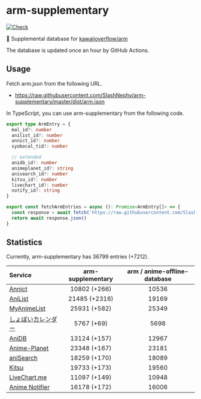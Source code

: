 # arm-supplementary

[![Check](https://github.com/SlashNephy/arm-supplementary/actions/workflows/check-node.yml/badge.svg)](https://github.com/SlashNephy/arm-supplementary/actions/workflows/check-node.yml)

💊 Supplemental database for [kawaiioverflow/arm](https://github.com/kawaiioverflow/arm)

The database is updated once an hour by GitHub Actions.

## Usage

Fetch arm.json from the following URL.

- https://raw.githubusercontent.com/SlashNephy/arm-supplementary/master/dist/arm.json

In TypeScript, you can use arm-supplementary from the following code.

```TypeScript
export type ArmEntry = {
  mal_id?: number
  anilist_id?: number
  annict_id?: number
  syobocal_tid?: number

  // extended
  anidb_id?: number
  animeplanet_id?: string
  anisearch_id?: number
  kitsu_id?: number
  livechart_id?: number
  notify_id?: string
}

export const fetchArmEntries = async (): Promise<ArmEntry[]> => {
  const response = await fetch('https://raw.githubusercontent.com/SlashNephy/arm-supplementary/master/dist/arm.json')
  return await response.json()
}
```

## Statistics

Currently, arm-supplementary has 36799 entries (+7212).

| Service                                     | arm-supplementary | arm / anime-offline-database |
| :------------------------------------------ | :---------------: | :--------------------------: |
| [Annict](https://annict.com)                |   10802 (+266)    |            10536             |
| [AniList](https://anilist.co)               |   21485 (+2316)   |            19169             |
| [MyAnimeList](https://myanimelist.net)      |   25931 (+582)    |            25349             |
| [しょぼいカレンダー](https://cal.syoboi.jp) |    5767 (+69)     |             5698             |
| [AniDB](https://anidb.net)                  |   13124 (+157)    |            12967             |
| [Anime-Planet](https://anime-planet.com)    |   23348 (+167)    |            23181             |
| [aniSearch](https://anisearch.com)          |   18259 (+170)    |            18089             |
| [Kitsu](https://kitsu.io)                   |   19733 (+173)    |            19560             |
| [LiveChart.me](https://livechart.me)        |   11097 (+149)    |            10948             |
| [Anime Notifier](https://notify.moe)        |   16178 (+172)    |            16006             |
